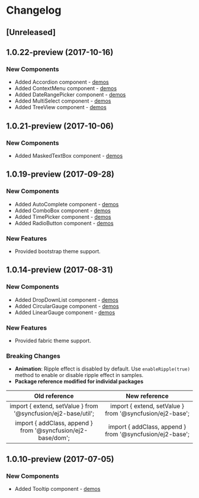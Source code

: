 # Changelog

## [Unreleased]

## 1.0.22-preview (2017-10-16)

### New Components

- Added Accordion component - [demos](http://ej2.syncfusion.com/demos/#/material/accordion/default.html)
- Added ContextMenu component - [demos](http://ej2.syncfusion.com/demos/#/material/context-menu/context-menu.html)
- Added DateRangePicker component - [demos](http://ej2.syncfusion.com/demos/#/material/daterangepicker/default.html)
- Added MultiSelect component - [demos](http://ej2.syncfusion.com/demos/#/material/multiselect/default.html) 
- Added TreeView component - [demos](http://ej2.syncfusion.com/demos/#/material/treeview/default.html)

## 1.0.21-preview (2017-10-06)

### New Components

- Added MaskedTextBox component - [demos](http://ej2.syncfusion.com/demos/#/material/maskedtextbox/default.html)

## 1.0.19-preview (2017-09-28)

### New Components

- Added AutoComplete component - [demos](http://ej2.syncfusion.com/demos/#/material/autocomplete/default.html)
- Added ComboBox component - [demos](http://ej2.syncfusion.com/demos/#/material/combobox/default.html)
- Added TimePicker component - [demos](http://ej2.syncfusion.com/demos/#/material/timepicker/default.html)
- Added RadioButton component - [demos](http://ej2.syncfusion.com/demos/#/material/button/radio-button.html)

### New Features

- Provided bootstrap theme support.

## 1.0.14-preview (2017-08-31)

### New Components

- Added DropDownList component - [demos](http://ej2.syncfusion.com/demos/#/material/dropdownlist/default.html)
- Added CircularGauge component - [demos](http://ej2.syncfusion.com/demos/#/material/circulargauge/default.html)
- Added LinearGauge component - [demos](http://ej2.syncfusion.com/demos/#/material/lineargauge/default.html)

### New Features

- Provided fabric theme support.

### Breaking Changes

- **Animation**: Ripple effect is disabled by default. Use `enableRipple(true)` method to enable or disable ripple effect in samples.
- **Package reference modified for individal packages**

| **Old reference**                                           | **New reference**                                            |
|:---------------------------------------------------------------:|:----------------------------------------------------------:|
| import { extend, setValue } from '@syncfusion/ej2-base/util'; | import { extend, setValue } from '@syncfusion/ej2-base'; |
| import { addClass, append } from '@syncfusion/ej2-base/dom';  | import { addClass, append } from '@syncfusion/ej2-base'; |

## 1.0.10-preview (2017-07-05)

### New Components

- Added Tooltip component - [demos](http://ej2.syncfusion.com/demos/#/material/tooltip/default.html)